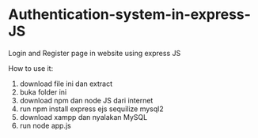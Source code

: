 # Authentication-system-in-express-JS
Login and Register page in website using express JS

How to use it:
1. download file ini dan extract
2. buka folder ini
3. download npm dan node JS dari internet
4. run npm install express ejs sequilize mysql2
5. download xampp dan nyalakan MySQL
6. run node app.js
